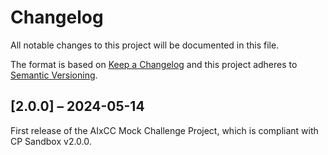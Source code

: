 # Changelog

All notable changes to this project will be documented in this file.

The format is based on [Keep a Changelog](http://keepachangelog.com/)
and this project adheres to [Semantic Versioning](http://semver.org/).

## [2.0.0] – 2024-05-14

First release of the AIxCC Mock Challenge Project, which is
compliant with CP Sandbox v2.0.0.




<!-- markdownlint-disable-file MD024 -->
